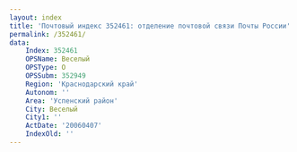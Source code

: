 ```yaml
---
layout: index
title: 'Почтовый индекс 352461: отделение почтовой связи Почты России'
permalink: /352461/
data:
    Index: 352461
    OPSName: Веселый
    OPSType: О
    OPSSubm: 352949
    Region: 'Краснодарский край'
    Autonom: ''
    Area: 'Успенский район'
    City: Веселый
    City1: ''
    ActDate: '20060407'
    IndexOld: ''
---
```


